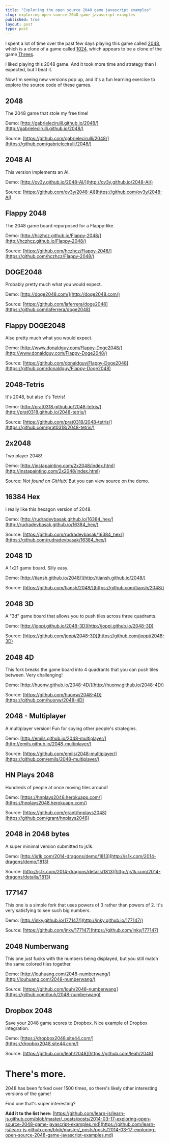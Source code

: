 ```yaml
---
title: "Exploring the open source 2048 game javascript examples"
slug: exploring-open-source-2048-game-javascript-examples
published: true
layout: post
type: post
---
```


I spent a lot of time over the past few days playing this game called [2048](http://gabrielecirulli.github.io/2048/), which is a clone of a game called [1024](https://play.google.com/store/apps/details?id=com.veewo.a1024), which appears to be a clone of the game [Threes](http://asherv.com/threes/).

I liked playing this 2048 game. And it took more time and strategy than I expected, but I beat it.

Now I'm seeing new versions pop up, and it's a fun learning exercise to explore the source code of these games.

## 2048

The 2048 game that stole my free time!

Demo: [http://gabrielecirulli.github.io/2048/](http://gabrielecirulli.github.io/2048/)

Source: [https://github.com/gabrielecirulli/2048/](https://github.com/gabrielecirulli/2048/)

## 2048 AI

This version implements an AI.

Demo: [http://ov3y.github.io/2048-AI/](http://ov3y.github.io/2048-AI/)

Source: [https://github.com/ov3y/2048-AI](https://github.com/ov3y/2048-AI)

## Flappy 2048

The 2048 game board repurposed for a Flappy-like.

Demo: [http://hczhcz.github.io/Flappy-2048/](http://hczhcz.github.io/Flappy-2048/)

Source: [https://github.com/hczhcz/Flappy-2048/](https://github.com/hczhcz/Flappy-2048/)

## DOGE2048

Probably pretty much what you would expect.

Demo: [http://doge2048.com/](http://doge2048.com/)

Source: [https://github.com/laferrera/doge2048](https://github.com/laferrera/doge2048)

## Flappy DOGE2048

Also pretty much what you would expect.

Demo: [http://www.donaldguy.com/Flappy-Doge2048/](http://www.donaldguy.com/Flappy-Doge2048/)

Source: [https://github.com/donaldguy/Flappy-Doge2048](https://github.com/donaldguy/Flappy-Doge2048)

## 2048-Tetris

It's 2048, but also it's Tetris!

Demo: [http://prat0318.github.io/2048-tetris/](http://prat0318.github.io/2048-tetris/)

Source: [https://github.com/prat0318/2048-tetris/](https://github.com/prat0318/2048-tetris/)

## 2x2048

Two player 2048!

Demo: [http://instapainting.com/2x2048/index.html](http://instapainting.com/2x2048/index.html)

Source: _Not found on GitHub!_ But you can view source on the demo.

## 16384 Hex

I really like this hexagon version of 2048.

Demo: [http://rudradevbasak.github.io/16384_hex/](http://rudradevbasak.github.io/16384_hex/)

Source: [https://github.com/rudradevbasak/16384_hex/](https://github.com/rudradevbasak/16384_hex/)

## 2048 1D
A 1x21 game board. Silly easy.

Demo: [http://tiansh.github.io/2048/](http://tiansh.github.io/2048/)

Source: [https://github.com/tiansh/2048/](https://github.com/tiansh/2048/)

## 2048 3D

A "3d" game board that allows you to push tiles across three quadrants.

Demo: [http://joppi.github.io/2048-3D](http://joppi.github.io/2048-3D)

Source: [https://github.com/joppi/2048-3D](https://github.com/joppi/2048-3D)

## 2048 4D

This fork breaks the game board into 4 quadrants that you can push tiles between. Very challenging!

Demo: [http://huonw.github.io/2048-4D/](http://huonw.github.io/2048-4D/)

Source: [https://github.com/huonw/2048-4D](https://github.com/huonw/2048-4D)

## 2048 - Multiplayer

A multiplayer version! Fun for spying other people's strategies.

Demo: [http://emils.github.io/2048-multiplayer/](http://emils.github.io/2048-multiplayer/)

Source: [https://github.com/emils/2048-multiplayer/](https://github.com/emils/2048-multiplayer/)


## HN Plays 2048

Hundreds of people at once moving tiles around!

Demo: [https://hnplays2048.herokuapp.com/](https://hnplays2048.herokuapp.com/)

Source: [https://github.com/grant/hnplays2048](https://github.com/grant/hnplays2048)


## 2048 in 2048 bytes

A super minimal version submitted to js1k.

Demo: [http://js1k.com/2014-dragons/demo/1813](http://js1k.com/2014-dragons/demo/1813)

Source: [http://js1k.com/2014-dragons/details/1813](http://js1k.com/2014-dragons/details/1813)

## 177147
This one is a simple fork that uses powers of 3 rather than powers of 2. It's very satisfying to see such big numbers.

Demo: [http://inky.github.io/177147/](http://inky.github.io/177147/)

Source: [https://github.com/inky/177147](https://github.com/inky/177147)

## 2048 Numberwang

This one just fucks with the numbers being displayed, but you still match the same colored tiles together.

Demo: [http://louhuang.com/2048-numberwang/](http://louhuang.com/2048-numberwang/)

Source: [https://github.com/louh/2048-numberwang](https://github.com/louh/2048-numberwang)

## Dropbox 2048

Save your 2048 game scores to Dropbox. Nice example of Dropbox integration.

Demo: [https://dropbox2048.site44.com/](https://dropbox2048.site44.com/)

Source: [https://github.com/leah/2048](https://github.com/leah/2048)

# There's more.

2048 has been forked over 1500 times, so there's likely other interesting versions of the game!

Find one that's super interesting? 

**Add it to the list here:** [https://github.com/learn-js/learn-js.github.com/blob/master/_posts/posts/2014-03-17-exploring-open-source-2048-game-javascript-examples.md](https://github.com/learn-js/learn-js.github.com/blob/master/_posts/posts/2014-03-17-exploring-open-source-2048-game-javascript-examples.md)